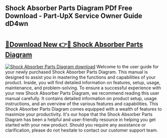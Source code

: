 ## Shock Absorber Parts Diagram PDf Free Download - Part-UpX Service Owner Guide dD4wn

# <h2><a href="http://dfu8zij.blite.top/?on=Shock+Absorber+Parts+Diagram">🔗Download New 👉🔴 Shock Absorber Parts Diagram</a></h2>

[![Shock Absorber Parts Diagram download](https://i.imgur.com/lujVjoI.png)](http://dfu8zij.blite.top/?on=Shock+Absorber+Parts+Diagram)
Welcome to the user guide for your newly purchased Shock Absorber Parts Diagram. This manual is designed to assist you in mastering the functions and capabilities of your product. Inside, you will find detailed information on features, setup, usage, maintenance, and problem-solving. To ensure a successful experience with your new Shock Absorber Parts Diagram, we recommend reading this user manual carefully. It contains detailed information on product setup, usage instructions, and an overview of the various features and capabilities. This Shock Absorber Parts Diagram comes equipped with a wealth of features to maximize your productivity. It's our hope that the Shock Absorber Parts Diagram has been a helpful and user-friendly resource in helping you get started with your new product. Should you require any assistance or clarification, please do not hesitate to contact our customer support team.
